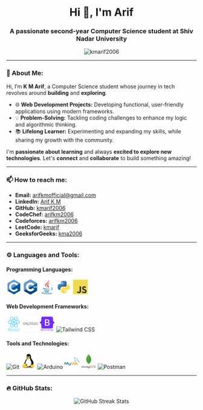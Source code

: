 <h1 align="center">Hi 👋, I'm Arif</h1>
<h3 align="center">A passionate second-year Computer Science student at Shiv Nadar University</h3>

<p align="center">
  <img src="https://komarev.com/ghpvc/?username=kmarif2006&label=Profile%20views&color=0e75b6&style=flat" alt="kmarif2006" />
</p>

---

### 🌟 About Me:
Hi, I’m **K M Arif**, a Computer Science student whose journey in tech revolves around **building** and **exploring**.  

- 🌐 **Web Development Projects:** Developing functional, user-friendly applications using modern frameworks.  
- 💡 **Problem-Solving:** Tackling coding challenges to enhance my logic and algorithmic thinking.  
- 📚 **Lifelong Learner:** Experimenting and expanding my skills, while sharing my growth with the community.  

I'm **passionate about learning** and always **excited to explore new technologies**. Let's **connect** and **collaborate** to build something amazing!  

---

### 📫 How to reach me:  
- **Email:** [arifkmofficial@gmail.com](mailto:arifkmofficial@gmail.com)  
- **LinkedIn:** [Arif K M](https://www.linkedin.com/in/arif-k-m-5b4558326/)  
- **GitHub:** [kmarif2006](https://github.com/kmarif2006)  
- **CodeChef:** [arifkm2006](https://www.codechef.com/users/arifkm2006)  
- **Codeforces:** [arifkm2006](https://codeforces.com/profile/arifkm2006)  
- **LeetCode:** [kmarif](https://leetcode.com/u/kmarif/)  
- **GeeksforGeeks:** [kma2006](https://auth.geeksforgeeks.org/user/kma2006)  

---

### ⚙️ Languages and Tools:  

#### Programming Languages:
<p align="left">
  <img src="https://raw.githubusercontent.com/devicons/devicon/master/icons/c/c-original.svg" alt="C" width="40" height="40"/> 
  <img src="https://raw.githubusercontent.com/devicons/devicon/master/icons/cplusplus/cplusplus-original.svg" alt="C++" width="40" height="40"/> 
  <img src="https://raw.githubusercontent.com/devicons/devicon/master/icons/java/java-original.svg" alt="Java" width="40" height="40"/> 
  <img src="https://raw.githubusercontent.com/devicons/devicon/master/icons/python/python-original.svg" alt="Python" width="40" height="40"/> 
  <img src="https://raw.githubusercontent.com/devicons/devicon/master/icons/javascript/javascript-original.svg" alt="JavaScript" width="40" height="40"/> 
</p>

#### Web Development Frameworks:
<p align="left">
  <img src="https://raw.githubusercontent.com/devicons/devicon/master/icons/react/react-original-wordmark.svg" alt="React" width="40" height="40"/> 
  <img src="https://raw.githubusercontent.com/devicons/devicon/master/icons/express/express-original-wordmark.svg" alt="Express" width="40" height="40"/> 
  <img src="https://raw.githubusercontent.com/devicons/devicon/master/icons/bootstrap/bootstrap-plain-wordmark.svg" alt="Bootstrap" width="40" height="40"/> 
  <img src="https://www.vectorlogo.zone/logos/tailwindcss/tailwindcss-icon.svg" alt="Tailwind CSS" width="40" height="40"/> 
</p>

#### Tools and Technologies:
<p align="left">
  <img src="https://www.vectorlogo.zone/logos/git-scm/git-scm-icon.svg" alt="Git" width="40" height="40"/>
  <img src="https://raw.githubusercontent.com/devicons/devicon/master/icons/linux/linux-original.svg" alt="Linux" width="40" height="40"/> 
  <img src="https://cdn.worldvectorlogo.com/logos/arduino-1.svg" alt="Arduino" width="40" height="40"/> 
  <img src="https://raw.githubusercontent.com/devicons/devicon/master/icons/mysql/mysql-original-wordmark.svg" alt="MySQL" width="40" height="40"/> 
  <img src="https://raw.githubusercontent.com/devicons/devicon/master/icons/mongodb/mongodb-original-wordmark.svg" alt="MongoDB" width="40" height="40"/> 
  <img src="https://www.vectorlogo.zone/logos/getpostman/getpostman-icon.svg" alt="Postman" width="40" height="40"/> 
</p>

---

### 🔥 GitHub Stats:
<p align="center">
  <img src="https://github-readme-streak-stats.herokuapp.com/?user=kmarif2006&theme=radical" alt="GitHub Streak Stats" />
</p>

